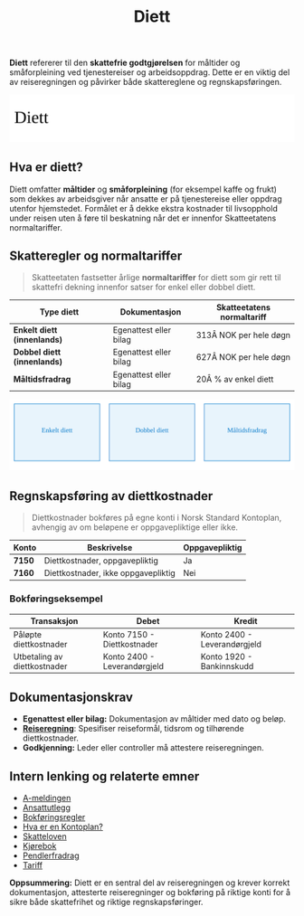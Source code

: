 ﻿---
title: "Diett"
seoTitle: "Diett"
description: '**Diett** refererer til den **skattefrie godtgjørelsen** for måltider og småforpleining ved tjenestereiser og arbeidsoppdrag. Dette er en viktig del av reise...'
---

**Diett** refererer til den **skattefrie godtgjørelsen** for måltider og småforpleining ved tjenestereiser og arbeidsoppdrag. Dette er en viktig del av reiseregningen og påvirker både skattereglene og regnskapsføringen.

![Overblikk over Diett](diett-image.svg)

## Hva er diett?

Diett omfatter **måltider** og **småforpleining** (for eksempel kaffe og frukt) som dekkes av arbeidsgiver når ansatte er på tjenestereise eller oppdrag utenfor hjemstedet. Formålet er å dekke ekstra kostnader til livsopphold under reisen uten å føre til beskatning når det er innenfor Skatteetatens normaltariffer.

## Skatteregler og normaltariffer

> Skatteetaten fastsetter årlige **normaltariffer** for diett som gir rett til skattefri dekning innenfor satser for enkel eller dobbel diett.

| Type diett                       | Dokumentasjon          | Skatteetatens normaltariff  |
|----------------------------------|------------------------|-----------------------------|
| **Enkelt diett (innenlands)**    | Egenattest eller bilag | 313Â NOK per hele døgn       |
| **Dobbel diett (innenlands)**    | Egenattest eller bilag | 627Â NOK per hele døgn       |
| **Måltidsfradrag**               | Egenattest eller bilag | 20Â % av enkel diett         |

![Normaltariffer for Diett](diett-normaltariffer-oversikt.svg)

## Regnskapsføring av diettkostnader

> Diettkostnader bokføres på egne konti i Norsk Standard Kontoplan, avhengig av om beløpene er oppgavepliktige eller ikke.

| Konto | Beskrivelse                          | Oppgavepliktig |
|-------|--------------------------------------|----------------|
| **7150** | Diettkostnader, oppgavepliktig    | Ja             |
| **7160** | Diettkostnader, ikke oppgavepliktig | Nei            |

### Bokføringseksempel

| Transaksjon                      | Debet                         | Kredit                       |
|----------------------------------|-------------------------------|------------------------------|
| Påløpte diettkostnader           | Konto 7150 - Diettkostnader   | Konto 2400 - Leverandørgjeld |
| Utbetaling av diettkostnader     | Konto 2400 - Leverandørgjeld  | Konto 1920 - Bankinnskudd    |

## Dokumentasjonskrav

* **Egenattest eller bilag:** Dokumentasjon av måltider med dato og beløp.
* **[Reiseregning](/blogs/regnskap/reiseregning "Reiseregning - Guide til reiseregninger i Norsk Regnskap")**: Spesifiser reiseformål, tidsrom og tilhørende diettkostnader.
* **Godkjenning:** Leder eller controller må attestere reiseregningen.

## Intern lenking og relaterte emner

* [A-meldingen](/blogs/regnskap/hva-er-a-melding "Hva er A-melding? Komplett Guide til A-meldingen")
* [Ansattutlegg](/blogs/regnskap/ansattutlegg "Ansattutlegg - Guide til håndtering av ansattes utlegg og refusjoner")
* [Bokføringsregler](/blogs/regnskap/hva-er-bokforingsregler "Hva er Bokføringsregler? Guide til Norske Bokføringsregler og Dokumentasjonskrav")
* [Hva er en Kontoplan?](/blogs/regnskap/hva-er-kontoplan "Hva er en Kontoplan? Komplett Guide til Kontoplaner i Norsk Regnskap")
* [Skatteloven](/blogs/regnskap/hva-er-skatt "Skatt - Komplett Guide til Skatteregler for Bedrifter")
* [Kjørebok](/blogs/regnskap/hva-er-kjorebok "Hva er Kjørebok? Komplett Guide til Kjørebok for Bedrifter i Norge")
 * [Pendlerfradrag](/blogs/regnskap/pendlerfradrag "Pendlerfradrag i regnskap: Guide til regler, dokumentasjon og beregning")
 * [Tariff](/blogs/regnskap/tariff "Tariff i Norsk Regnskap")

**Oppsummering:** Diett er en sentral del av reiseregningen og krever korrekt dokumentasjon, attesterte reiseregninger og bokføring på riktige konti for å sikre både skattefrihet og riktige regnskapsføringer.











